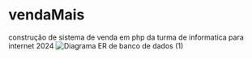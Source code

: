 # vendaMais
construção de sistema de venda em php da turma de informatica para internet 2024 
![Diagrama ER de banco de dados (1)](https://github.com/user-attachments/assets/33cb18e6-1d08-4946-a8e5-80249f2e6122)
